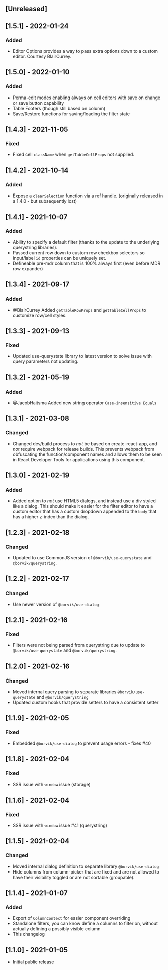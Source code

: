 ## [Unreleased]

## [1.5.1] - 2022-01-24
### Added
- Editor Options provides a way to pass extra options down to a custom editor.  Courtesy BlairCurrey.

## [1.5.0] - 2022-01-10
### Added
- Perma-edit modes enabling always on cell editors with save on change or save button capability
- Table Footers (though still based on column)
- Save/Restore functions for saving/loading the filter state

## [1.4.3] - 2021-11-05
### Fixed
- Fixed cell `className` when `getTableCellProps` not supplied.

## [1.4.2] - 2021-10-14
### Added
- Expose a `clearSelection` function via a ref handle. (originally released in a 1.4.0 - but subsequently lost)

## [1.4.1] - 2021-10-07
### Added
- Ability to specify a default filter (thanks to the update to the underlying querystring libraries).
- Passed current row down to custom row checkbox selectors so input/label `id` properties can be uniquely set.
- Defineable pre-mdr column that is 100% always first (even before MDR row expander)

## [1.3.4] - 2021-09-17
### Added
- @BlairCurrey Added `getTableRowProps` and `getTableCellProps` to customize row/cell styles.

## [1.3.3] - 2021-09-13
### Fixed
- Updated use-querystate library to latest version to solve issue with query parameters not updating.

## [1.3.2] - 2021-05-19
### Added
- @JacobHaitsma Added new string operator `Case-insensitive Equals`

## [1.3.1] - 2021-03-08
### Changed
- Changed dev/build process to _not_ be based on create-react-app, and _not_ require webpack for release builds. This prevents webpack from obfuscating the function/component names and allows them to be seen in React Developer Tools for applications using this component.

## [1.3.0] - 2021-02-19
### Added
- Added option to _not_ use HTML5 dialogs, and instead use a div styled like a dialog. This should make it easier for the filter editor to have a custom editor that has a custom dropdown appended to the `body` that has a higher z-index than the dialog.

## [1.2.3] - 2021-02-18
### Changed
- Updated to use CommonJS version of `@borvik/use-querystate` and `@borvik/querystring`.

## [1.2.2] - 2021-02-17
### Changed
- Use newer version of `@borvik/use-dialog`

## [1.2.1] - 2021-02-16
### Fixed
- Filters were not being parsed from querystring due to update to `@borvik/use-querystate` and `@borvik/querystring`.

## [1.2.0] - 2021-02-16
### Changed
- Moved internal query parsing to separate libraries `@borvik/use-querystate` and `@borvik/querystring`
- Updated custom hooks that provide setters to have a consistent setter

## [1.1.9] - 2021-02-05
### Fixed
- Embedded `@borvik/use-dialog` to prevent usage errors - fixes #40

## [1.1.8] - 2021-02-04
### Fixed
- SSR issue with `window` issue (storage)

## [1.1.6] - 2021-02-04
### Fixed
- SSR issue with `window` issue #41 (querystring)

## [1.1.5] - 2021-02-04
### Changed
- Moved internal dialog definition to separate library `@borvik/use-dialog`
- Hide columns from column-picker that are fixed and are not allowed to have their visibility toggled or are not sortable (groupable).

## [1.1.4] - 2021-01-07
### Added
- Export of `ColumnContext` for easier component overriding
- Standalone filters, you can know define a columns to filter on, without actually defining a possibly visible column
- This changelog

## [1.1.0] - 2021-01-05
- Initial public release
